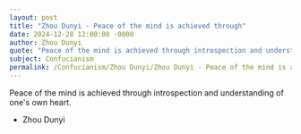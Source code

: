```yaml
---
layout: post
title: "Zhou Dunyi - Peace of the mind is achieved through"
date: 2024-12-28 12:00:00 -0000
author: Zhou Dunyi
quote: "Peace of the mind is achieved through introspection and understanding of one's own heart."
subject: Confucianism
permalink: /Confucianism/Zhou Dunyi/Zhou Dunyi - Peace of the mind is achieved through
---
```


Peace of the mind is achieved through introspection and understanding of one's own heart.

- Zhou Dunyi
